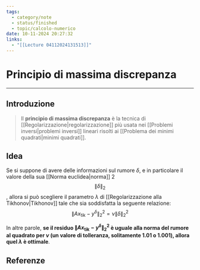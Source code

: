 ```yaml
---
tags:
  - category/note
  - status/finished
  - topic/calcolo-numerico
date: 10-11-2024 20:27:32
links:
  - "[[Lecture 04112024131513]]"
---
```

# Principio di massima discrepanza
---
## Introduzione
> Il **principio di massima discrepanza** è la tecnica di [[Regolarizzazione|regolarizzazione]] più usata nei [[Problemi inversi|problemi inversi]] lineari risolti ai [[Problema dei minimi quadrati|minimi quadrati]].

## Idea
Se si suppone di avere delle informazioni sul rumore $\delta$, e in particolare il valore della sua [[Norma euclidea|norma]] 2
$$\|\delta\|_{2}$$
, allora si può scegliere il parametro $\lambda$ di [[Regolarizzazione alla Tikhonov|Tikhonov]] tale che sia soddisfatta la seguente relazione:
$${\|Ax_{\text{tik}} - y^{\delta}\|_{2}}^{2} = \nu {\|\delta\|_{2}}^{2}$$

In altre parole, **se il residuo ${\|Ax_{\text{tik}} - y^{\delta}\|_{2}}^{2}$ è uguale alla norma del rumore al quadrato per $\nu$ (un valore di tolleranza, solitamente $1.01$ o $1.001$), allora quel $\lambda$ è ottimale**.

## Referenze